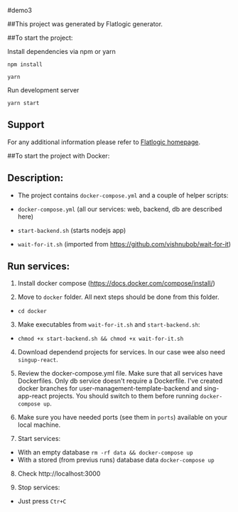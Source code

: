 
#demo3

##This project was generated by Flatlogic generator.

##To start the project:

  Install dependencies via npm or yarn
  ```shell
  npm install
  ```
  ```shell
  yarn
  ```

  Run development server
  ```shell
  yarn start
  ```

  ## Support
  For any additional information please refer to [Flatlogic homepage](https://flatlogic.com).


##To start the project with Docker:
  ## Description:

  - The project contains `docker-compose.yml` and a couple of helper scripts:

  - `docker-compose.yml` (all our services: web, backend, db are described here)
  - `start-backend.sh` (starts nodejs app)
  - `wait-for-it.sh` (imported from https://github.com/vishnubob/wait-for-it)


  ## Run services:

  1. Install docker compose (https://docs.docker.com/compose/install/)

  2. Move to `docker` folder. All next steps should be done from this folder.
  - `cd docker`

  3. Make executables from `wait-for-it.sh` and `start-backend.sh`:
  - `chmod +x start-backend.sh && chmod +x wait-for-it.sh`


  4. Download dependend projects for services. In our case wee also need `singup-react`.

  5. Review the docker-compose.yml file. Make sure that all services have Dockerfiles. Only db service doesn't require a Dockerfile. I've created docker branches for user-management-template-backend and sing-app-react projects. You should switch to them before running `docker-compose up`.

  6. Make sure you have needed ports (see them in `ports`) available on your local machine.

  7. Start services:
  - With an empty database `rm -rf data && docker-compose up`
  - With a stored (from previus runs) database data `docker-compose up`

  8. Check http://localhost:3000

  9. Stop services:
  - Just press `Ctr+C`

